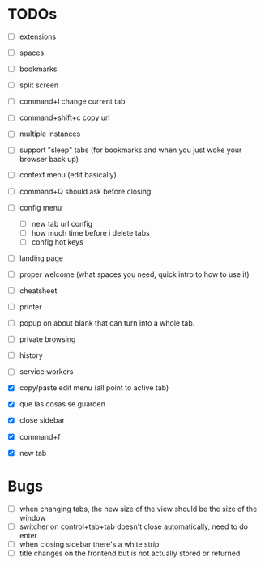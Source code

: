 # TODOs

- [ ] extensions
- [ ] spaces
- [ ] bookmarks
- [ ] split screen
- [ ] command+l change current tab
- [ ] command+shift+c copy url
- [ ] multiple instances
- [ ] support "sleep" tabs (for bookmarks and when you just woke your browser back up)
- [ ] context menu (edit basically)
- [ ] command+Q should ask before closing
- [ ] config menu
   - [ ] new tab url config
   - [ ] how much time before i delete tabs
   - [ ] config hot keys
- [ ] landing page
- [ ] proper welcome (what spaces you need, quick intro to how to use it)
- [ ] cheatsheet
- [ ] printer 
- [ ] popup on about blank that can turn into a whole tab.
- [ ] private browsing
- [ ] history
- [ ] service workers

- [x] copy/paste edit menu (all point to active tab)
- [x] que las cosas se guarden
- [x] close sidebar
- [x] command+f 
- [x] new tab

# Bugs

- [ ] when changing tabs, the new size of the view should be the size of the window
- [ ] switcher on control+tab+tab doesn't close automatically, need to do enter
- [ ] when closing sidebar there's a white strip
- [ ] title changes on the frontend but is not actually stored or returned